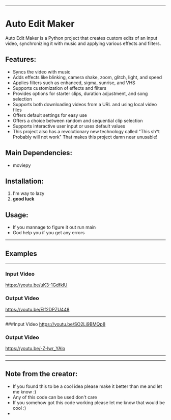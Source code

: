___

# Auto Edit Maker
Auto Edit Maker is a Python project that creates custom edits of an input video, synchronizing it with music and applying various effects and filters.

## Features:
- Syncs the video with music
- Adds effects like blinking, camera shake, zoom, glitch, light, and speed
- Applies filters such as enhanced, sigma, sunrise, and VHS
- Supports customization of effects and filters
- Provides options for starter clips, duration adjustment, and song selection
- Supports both downloading videos from a URL and using local video files
- Offers default settings for easy use
- Offers a choice between random and sequential clip selection
- Supports interactive user input or uses default values
- This project also has a revolutionary new technology called "This sh*t Probably will not work" That makes this project damn near unusable!

## Main Dependencies:
- moviepy

## Installation:
1. I'm way to lazy 
2. **good luck**

## Usage:
- If you mannage to figure it out run main
- God help you if you get any errors
___
## Examples 
***
### Input Video
https://youtu.be/uK3-1GdfkIU

### Output Video
https://youtu.be/EIf2DPZU448
***
###Input Video 
https://youtu.be/SO2Li9BMQp8

### Output Video
https://youtu.be/-Z-lwr_YAlo
***
___

## Note from the creator:
- If you found this to be a cool idea please make it better than me and let me know :)
- Any of this code can be used don't care
- If you somehow got this code working please let me know that would be cool :)
- 
